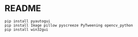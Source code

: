 README
===

```
pip install pyautogui
pip install Image pillow pyscreeze PyTweening opencv_python
pip install win32gui
```
